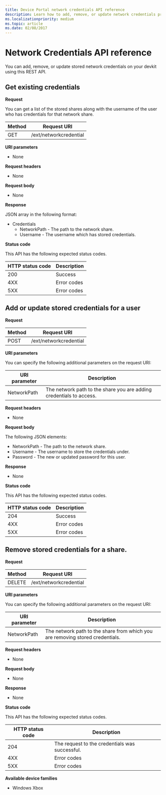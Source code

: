 ```yaml
---
title: Device Portal network credentials API reference
description: Learn how to add, remove, or update network credentials programatically.
ms.localizationpriority: medium
ms.topic: article
ms.date: 02/08/2017
---
```


# Network Credentials API reference

You can add, remove, or update stored network credentials on your devkit using this REST API.

## Get existing credentials

**Request**

You can get a list of the stored shares along with the username of the user who has credentials for that network share.

| Method | Request URI |
|--------|-------------|
| GET | /ext/networkcredential |

**URI parameters**

- None

**Request headers**

- None

**Request body**   

- None

**Response**   

JSON array in the following format:

* Credentials
  * NetworkPath - The path to the network share.
  * Username - The username which has stored credentials.

**Status code**

This API has the following expected status codes.

| HTTP status code | Description |
|------------------|-------------|
| 200 | Success |
| 4XX | Error codes |
| 5XX | Error codes |

## Add or update stored credentials for a user

**Request**

| Method | Request URI |
|--------|-------------|
| POST | /ext/networkcredential |

**URI parameters**

You can specify the following additional parameters on the request URI:

| URI parameter      | Description     |
| ------------------ |-----------------|
| NetworkPath        | The network path to the share you are adding credentials to access. |

**Request headers**

- None

**Request body**

The following JSON elements:
* NetworkPath - The path to the network share.
* Username - The username to store the credentials under.
* Password - The new or updated password for this user.

**Response**   

- None  

**Status code**

This API has the following expected status codes.

| HTTP status code | Description |
|------------------|-------------|
| 204 | Success |
| 4XX | Error codes |
| 5XX | Error codes |

## Remove stored credentials for a share.

**Request**

| Method | Request URI |
|--------|-------------|
| DELETE | /ext/networkcredential |

**URI parameters**

You can specify the following additional parameters on the request URI:

| URI parameter      | Description     |
| ------------------ |-----------------|
| NetworkPath        | The network path to the share from which you are removing stored credentials. |

**Request headers**

- None

**Request body**

- None

**Response**

- None

**Status code**

This API has the following expected status codes.

| HTTP status code | Description |
|------------------|-------------|
| 204 | The request to the credentials was successful. |
| 4XX | Error codes |
| 5XX | Error codes |

**Available device families**

* Windows Xbox